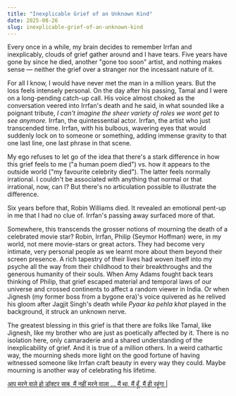 ```yaml
---
title: "Inexplicable Grief of an Unknown Kind"
date: 2025-08-26
slug: inexplicable-grief-of-an-unknown-kind
---
```


Every once in a while, my brain decides to remember Irrfan and inexplicably, clouds of grief gather around and I have tears. Five years have gone by since he died, another "gone too soon" artist, and nothing makes sense — neither the grief over a stranger nor the incessant nature of it.

For all I know, I would have never met the man in a million years. But the loss feels intensely personal. On the day after his passing, Tamal and I were on a long-pending catch-up call. His voice almost choked as the conversation veered into Irrfan's death and he said, in what sounded like a poignant tribute, _I can't imagine the sheer variety of roles we wont get to see anymore._ Irrfan, the quintessential actor. Irrfan, the artist who just transcended time. Irrfan, with his bulbous, wavering eyes that would suddenly lock on to someone or something, adding immense gravity to that one last line, one last phrase in that scene.

My ego refuses to let go of the idea that there's a stark difference in how this grief feels to me ("a human poem died") vs. how it appears to the outside world ("my favourite celebrity died"). The latter feels normally irrational. I couldn't be associated with anything that normal or that irrational, now, can I? But there's no articulation possible to illustrate the difference.

Six years before that, Robin Williams died. It revealed an emotional pent-up in me that I had no clue of. Irrfan's passing away surfaced more of that.

Somewhere, this transcends the grosser notions of mourning the death of a celebrated movie star? Robin, Irrfan, Philip (Seymor Hoffman) were, in my world, not mere movie-stars or great actors. They had become very intimate, very personal people as we learnt more about them beyond their screen presence. A rich tapestry of their lives had woven itself into my psyche all the way from their childhood to their breakthroughs and the generous humanity of their souls. When Amy Adams fought back tears thinking of Philip, that grief escaped material and temporal laws of our universe and crossed continents to affect a random viewer in India. Or when Jignesh (my former boss from a bygone era)'s voice quivered as he relived his gloom after Jagjit Singh's death while _Pyaar ka pehla khat_ played in the background, it struck an unknown nerve.

The greatest blessing in this grief is that there are folks like Tamal, like Jignesh, like my brother who are just as poetically affected by it. There is no isolation here, only camaraderie and a shared understanding of the inexplicability of grief. And it is true of a million others. In a weird cathartic way, the mourning sheds more light on the good fortune of having witnessed someone like Irrfan craft beauty in every way they could. Maybe mourning is another way of celebrating his lifetime.

[आप मरने वाले हो डॉक्टर साब, मैं नहीं मरने वाला ... मैं था, मैं हूँ, मैं ही रहूंगा |](https://www.youtube.com/watch?v=5QSZhddiHZc&ab_channel=RR)
